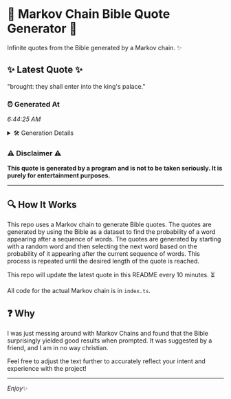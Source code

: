 # 📖 Markov Chain Bible Quote Generator 📖

Infinite quotes from the Bible generated by a Markov chain. ✨

## ✨ Latest Quote ✨
"brought: they shall enter into the king's palace."

### ⏰ Generated At
*6:44:25 AM*

<details>
    <summary>🛠️ Generation Details</summary>
    <p>
        <strong>🌱 Seed:</strong> brought:<br>
        <strong>🔄 Iterations:</strong> 7<br>
        <strong>📜 Context History:</strong><br>[ brought: ]: they<br>[ brought:, they ]: shall<br>[ brought:, they, shall ]: enter<br>[ brought:, they, shall, enter ]: into<br>[ brought:, they, shall, enter, into ]: the<br>[ brought:, they, shall, enter, into, the ]: king's<br>[ they, shall, enter, into, the, king's ]: palace.<br>
    </p>
</details>

### ⚠️ Disclaimer ⚠️
**This quote is generated by a program and is not to be taken seriously. It is purely for entertainment purposes.**

---

## 🔍 How It Works

This repo uses a Markov chain to generate Bible quotes. The quotes are generated by using the Bible as a dataset to find the probability of a word appearing after a sequence of words. The quotes are generated by starting with a random word and then selecting the next word based on the probability of it appearing after the current sequence of words. This process is repeated until the desired length of the quote is reached.

This repo will update the latest quote in this README every 10 minutes. ⏳

All code for the actual Markov chain is in `index.ts`.

## ❓ Why

I was just messing around with Markov Chains and found that the Bible surprisingly yielded good results when prompted. 
It was suggested by a friend, and I am in no way christian.

Feel free to adjust the text further to accurately reflect your intent and experience with the project!

---

*Enjoy*✨
